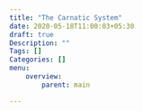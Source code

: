 ```yaml
---
title: "The Carnatic System"
date: 2020-05-18T11:00:03+05:30
draft: true
Description: ""
Tags: []
Categories: []
menu: 
    overview: 
        parent: main

---
```

